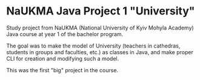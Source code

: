 # NaUKMA Java Project 1 "University"

Study project from NaUKMA (National University of Kyiv Mohyla Academy) Java
course at year 1 of the bachelor program.

The goal was to make the model of University (teachers in cathedras, students in
groups and faculties, etc.) as classes in Java, and make proper CLI for creation
and modifying such a model.

This was the first "big" project in the course.
 
